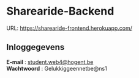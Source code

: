 # Sharearide-Backend

URL: https://sharearide-frontend.herokuapp.com/

## Inloggegevens <br/>
**E-mail** : student.web4@hogent.be </br>
**Wachtwoord** : Gelukkiggeennetbe@ns1
